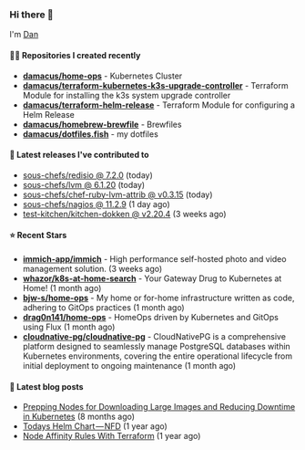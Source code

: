 

### Hi there 👋

I'm [Dan](https://medium.com/@dan.m.webb)

#### 👨‍💻 Repositories I created recently
- **[damacus/home-ops](https://github.com/damacus/home-ops)** - Kubernetes Cluster
- **[damacus/terraform-kubernetes-k3s-upgrade-controller](https://github.com/damacus/terraform-kubernetes-k3s-upgrade-controller)** - Terraform Module for installing the k3s system upgrade controller
- **[damacus/terraform-helm-release](https://github.com/damacus/terraform-helm-release)** - Terraform Module for configuring a Helm Release
- **[damacus/homebrew-brewfile](https://github.com/damacus/homebrew-brewfile)** - Brewfiles
- **[damacus/dotfiles.fish](https://github.com/damacus/dotfiles.fish)** - my dotfiles

#### 🚀 Latest releases I've contributed to


- [sous-chefs/redisio @ 7.2.0](https://github.com/sous-chefs/redisio/releases/tag/7.2.0) (today)
- [sous-chefs/lvm @ 6.1.20](https://github.com/sous-chefs/lvm/releases/tag/6.1.20) (today)
- [sous-chefs/chef-ruby-lvm-attrib @ v0.3.15](https://github.com/sous-chefs/chef-ruby-lvm-attrib/releases/tag/v0.3.15) (today)
- [sous-chefs/nagios @ 11.2.9](https://github.com/sous-chefs/nagios/releases/tag/11.2.9) (1 day ago)
- [test-kitchen/kitchen-dokken @ v2.20.4](https://github.com/test-kitchen/kitchen-dokken/releases/tag/v2.20.4) (3 weeks ago)

#### ⭐ Recent Stars


- **[immich-app/immich](https://github.com/immich-app/immich)** - High performance self-hosted photo and video management solution. (3 weeks ago)
- **[whazor/k8s-at-home-search](https://github.com/whazor/k8s-at-home-search)** - Your Gateway Drug to Kubernetes at Home! (1 month ago)
- **[bjw-s/home-ops](https://github.com/bjw-s/home-ops)** - My home or for-home infrastructure written as code, adhering to GitOps practices (1 month ago)
- **[drag0n141/home-ops](https://github.com/drag0n141/home-ops)** - HomeOps driven by Kubernetes and GitOps using Flux (1 month ago)
- **[cloudnative-pg/cloudnative-pg](https://github.com/cloudnative-pg/cloudnative-pg)** - CloudNativePG is a comprehensive platform designed to seamlessly manage PostgreSQL databases within Kubernetes environments, covering the entire operational lifecycle from initial deployment to ongoing maintenance (1 month ago)

#### 📄 Latest blog posts
- [Prepping Nodes for Downloading Large Images and Reducing Downtime in Kubernetes](https://medium.com/@dan.m.webb/prepping-nodes-for-downloading-large-images-and-reducing-downtime-in-kubernetes-551ead53f0?source=rss-bbba9c670f6e------2) (8 months ago)
- [Todays Helm Chart — NFD](https://medium.com/@dan.m.webb/todays-helm-chart-nfd-efe64f156edd?source=rss-bbba9c670f6e------2) (1 year ago)
- [Node Affinity Rules With Terraform](https://awstip.com/node-affinity-rules-with-terraform-a0766e0bb1da?source=rss-bbba9c670f6e------2) (1 year ago)
